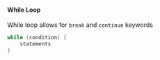 #### While Loop

While loop allows for ```break``` and ```continue``` keywords

```c
while (condition) {
    statements
}
```
